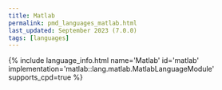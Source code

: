```yaml
---
title: Matlab
permalink: pmd_languages_matlab.html
last_updated: September 2023 (7.0.0)
tags: [languages]
---
```


{% include language_info.html name='Matlab' id='matlab' implementation='matlab::lang.matlab.MatlabLanguageModule' supports_cpd=true %}
